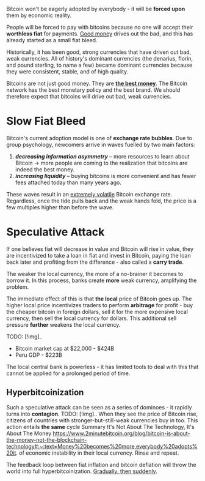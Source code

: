 Bitcoin won't be eagerly adopted by everybody - it will be **forced upon** them by economic reality.

People will be forced to pay with bitcoins because no one will accept their **worthless fiat** for payments. [Good money](https://www.2minutebitcoin.org/blog/stone-ridge-2020-shareholder-letter#:~:text=Money%20has%20always,is%20at%20stake) drives out the bad, and this has already started as a small fiat bleed.

Historically, it has been good, strong currencies that have driven out bad, weak currencies.
All of history's dominant currencies (the denarius, florin, and pound sterling, to name a few) became dominant currencies because they were consistent, stable, and of high quality.

Bitcoins are not just good money. They are **[the best money](https://www.2minutebitcoin.org/blog/bitcoin-is-the-best-unit-of-account)**.
The Bitcoin network has the best monetary policy and the best brand.
We should therefore expect that bitcoins will drive out bad, weak currencies.

# Slow Fiat Bleed
Bitcoin's current adoption model is one of **exchange rate bubbles**. Due to group psychology, newcomers arrive in waves fuelled by two main factors:
1. ***decreasing information asymmetry*** – more resources to learn about Bitcoin -> more people are coming to the realization that bitcoins are indeed the best money.
2. ***increasing liquidity*** – buying bitcoins is more convenient and has fewer fees attached today than many years ago.

These waves result in an [extremely volatile](https://www.2minutebitcoin.org/blog/i-love-bitcoins-volatility#:~:text=Bitcoin%E2%80%99s%20volatility%20is,the%20Weimar%20hyperinflation) Bitcoin exchange rate. Regardless, once the tide pulls back and the weak hands fold, the price is a few multiples higher than before the wave.

# Speculative Attack
If one believes fiat will decrease in value and Bitcoin will rise in value, they are incentivized to take a loan in fiat and invest in Bitcoin, paying the loan back later and profiting from the difference - also called a **carry trade**.

The weaker the local currency, the more of a no-brainer it becomes to borrow it.
In this process, banks create **more** weak currency, amplifying the problem.

The immediate effect of this is that **the local** price of Bitcoin goes up. The higher local price incentivizes traders to perform **arbitrage** for profit - buy the cheaper bitcoin in foreign dollars, sell it for the more expensive local currency, then sell the local currency for dollars.
This additional sell pressure **further** weakens the local currency.

TODO: [!img]..
- Bitcoin market cap at $22,000 - $424B
- Peru GDP - $223B

The local central bank is powerless - it has limited tools to deal with this that cannot be applied for a prolonged period of time.

## Hyperbitcoinization
Such a speculative attack can be seen as a series of dominoes - it rapidly turns into **contagion**.
TODO: [!img]..
When they see the price of Bitcoin rise, citizens of countries with stronger-but-still-weak currencies buy in too. This action entails **the same** cycle Summary It's Not About The Technology, It's About The Money https://www.2minutebitcoin.org/blog/bitcoin-is-about-the-money-not-the-blockchain-technology#:~:text=Money%20becomes%20more,everybody%20adopts%20it. of economic instability in their local currency. Rinse and repeat.

The feedback loop between fiat inflation and bitcoin deflation will throw the world into full hyperbitcoinization.
[Gradually, then suddenly](https://www.2minutebitcoin.org/blog/gradually-then-suddenly-bitcoin#:~:text=Because%20Bitcoin%27s%20supply%20is%20fixed%20and%20cannot%20be%20manipulated%2C%20it%20will%20eventually%20become%20the%20most%20reliable%20pricing%20mechanism%20in%20the%20world).
